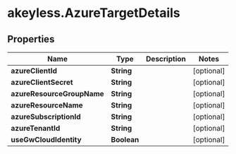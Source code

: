 # akeyless.AzureTargetDetails

## Properties

Name | Type | Description | Notes
------------ | ------------- | ------------- | -------------
**azureClientId** | **String** |  | [optional] 
**azureClientSecret** | **String** |  | [optional] 
**azureResourceGroupName** | **String** |  | [optional] 
**azureResourceName** | **String** |  | [optional] 
**azureSubscriptionId** | **String** |  | [optional] 
**azureTenantId** | **String** |  | [optional] 
**useGwCloudIdentity** | **Boolean** |  | [optional] 


